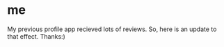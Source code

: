 # me
My previous profile app recieved lots of reviews. So, here is an update to that effect.
Thanks:)

